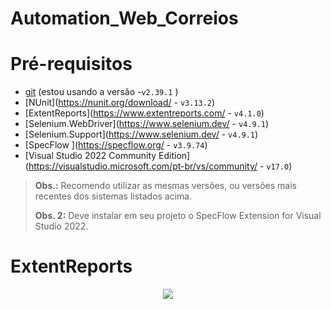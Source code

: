 # Automation_Web_Correios

# Pré-requisitos

- [git](https://git-scm.com/) (estou usando a versão -`v2.39.1` )
- [NUnit](https://nunit.org/download/ - `v3.13.2`)
- [ExtentReports](https://www.extentreports.com/ - `v4.1.0`)
- [Selenium.WebDriver](https://www.selenium.dev/ - `v4.9.1`)
- [Selenium.Support](https://www.selenium.dev/ - `v4.9.1`)
- [SpecFlow ](https://specflow.org/ - `v3.9.74`)
- [Visual Studio 2022 Community Edition](https://visualstudio.microsoft.com/pt-br/vs/community/ - `v17.0`)

> **Obs.:** Recomendo utilizar as mesmas versões, ou versões mais recentes dos sistemas listados acima.
>
> **Obs. 2:** Deve instalar em seu projeto o SpecFlow Extension for Visual Studio 2022. 

# ExtentReports

<div align="center">
<img src ="https://github.com/RicardoOliver/Automation_Web_Correios/assets/20847532/e7bfed3b-f55c-4c6d-84f4-f738d5d1fb9f"/>
</div>

